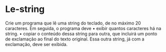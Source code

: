 # Le-string
Crie um programa que lê uma string do teclado, de no máximo 20 caracteres. Em seguida, o programa deve
• exibir quantos caracteres há na string.
• copiar o conteúdo dessa string para outra, que incluirá um ponto de exclamação ao final do texto
original. Essa outra string, já com a exclamação, deve ser exibida.
